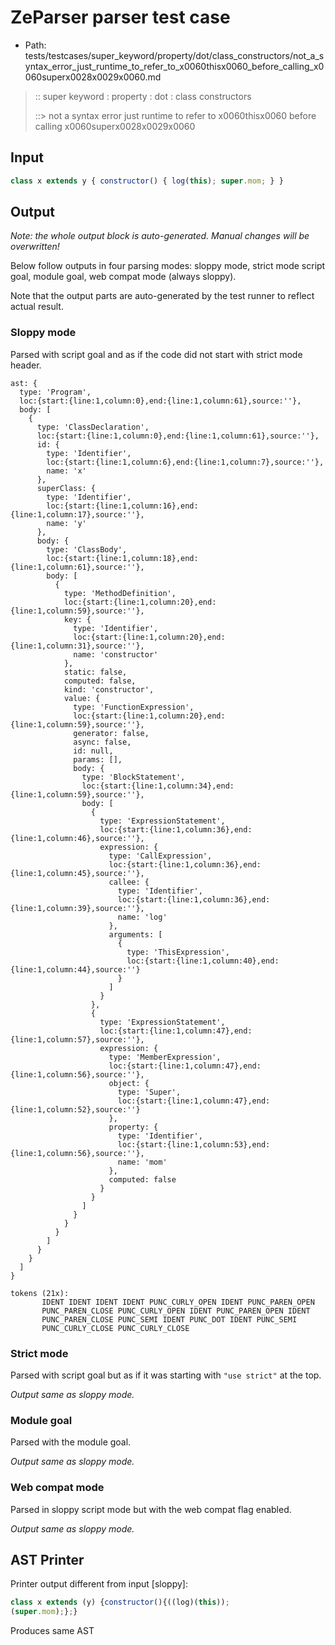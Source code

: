 # ZeParser parser test case

- Path: tests/testcases/super_keyword/property/dot/class_constructors/not_a_syntax_error_just_runtime_to_refer_to_x0060thisx0060_before_calling_x0060superx0028x0029x0060.md

> :: super keyword : property : dot : class constructors
>
> ::> not a syntax error just runtime to refer to x0060thisx0060 before calling x0060superx0028x0029x0060

## Input

`````js
class x extends y { constructor() { log(this); super.mom; } }
`````

## Output

_Note: the whole output block is auto-generated. Manual changes will be overwritten!_

Below follow outputs in four parsing modes: sloppy mode, strict mode script goal, module goal, web compat mode (always sloppy).

Note that the output parts are auto-generated by the test runner to reflect actual result.

### Sloppy mode

Parsed with script goal and as if the code did not start with strict mode header.

`````
ast: {
  type: 'Program',
  loc:{start:{line:1,column:0},end:{line:1,column:61},source:''},
  body: [
    {
      type: 'ClassDeclaration',
      loc:{start:{line:1,column:0},end:{line:1,column:61},source:''},
      id: {
        type: 'Identifier',
        loc:{start:{line:1,column:6},end:{line:1,column:7},source:''},
        name: 'x'
      },
      superClass: {
        type: 'Identifier',
        loc:{start:{line:1,column:16},end:{line:1,column:17},source:''},
        name: 'y'
      },
      body: {
        type: 'ClassBody',
        loc:{start:{line:1,column:18},end:{line:1,column:61},source:''},
        body: [
          {
            type: 'MethodDefinition',
            loc:{start:{line:1,column:20},end:{line:1,column:59},source:''},
            key: {
              type: 'Identifier',
              loc:{start:{line:1,column:20},end:{line:1,column:31},source:''},
              name: 'constructor'
            },
            static: false,
            computed: false,
            kind: 'constructor',
            value: {
              type: 'FunctionExpression',
              loc:{start:{line:1,column:20},end:{line:1,column:59},source:''},
              generator: false,
              async: false,
              id: null,
              params: [],
              body: {
                type: 'BlockStatement',
                loc:{start:{line:1,column:34},end:{line:1,column:59},source:''},
                body: [
                  {
                    type: 'ExpressionStatement',
                    loc:{start:{line:1,column:36},end:{line:1,column:46},source:''},
                    expression: {
                      type: 'CallExpression',
                      loc:{start:{line:1,column:36},end:{line:1,column:45},source:''},
                      callee: {
                        type: 'Identifier',
                        loc:{start:{line:1,column:36},end:{line:1,column:39},source:''},
                        name: 'log'
                      },
                      arguments: [
                        {
                          type: 'ThisExpression',
                          loc:{start:{line:1,column:40},end:{line:1,column:44},source:''}
                        }
                      ]
                    }
                  },
                  {
                    type: 'ExpressionStatement',
                    loc:{start:{line:1,column:47},end:{line:1,column:57},source:''},
                    expression: {
                      type: 'MemberExpression',
                      loc:{start:{line:1,column:47},end:{line:1,column:56},source:''},
                      object: {
                        type: 'Super',
                        loc:{start:{line:1,column:47},end:{line:1,column:52},source:''}
                      },
                      property: {
                        type: 'Identifier',
                        loc:{start:{line:1,column:53},end:{line:1,column:56},source:''},
                        name: 'mom'
                      },
                      computed: false
                    }
                  }
                ]
              }
            }
          }
        ]
      }
    }
  ]
}

tokens (21x):
       IDENT IDENT IDENT IDENT PUNC_CURLY_OPEN IDENT PUNC_PAREN_OPEN
       PUNC_PAREN_CLOSE PUNC_CURLY_OPEN IDENT PUNC_PAREN_OPEN IDENT
       PUNC_PAREN_CLOSE PUNC_SEMI IDENT PUNC_DOT IDENT PUNC_SEMI
       PUNC_CURLY_CLOSE PUNC_CURLY_CLOSE
`````

### Strict mode

Parsed with script goal but as if it was starting with `"use strict"` at the top.

_Output same as sloppy mode._

### Module goal

Parsed with the module goal.

_Output same as sloppy mode._

### Web compat mode

Parsed in sloppy script mode but with the web compat flag enabled.

_Output same as sloppy mode._

## AST Printer

Printer output different from input [sloppy]:

````js
class x extends (y) {constructor(){((log)(this));
(super.mom);};}
````

Produces same AST

